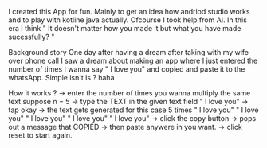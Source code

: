 I created this App for fun. Mainly to get an idea how andriod studio works and to play with kotline java actually. Ofcourse I took help from AI.
In this era I think " It doesn't matter how you made it but what you have made sucessfully? "

Background story 
One day after having a dream after taking with my wife over phone call I saw a dream about making an app where 
I just entered the number of times I wanna say " I love you" and copied and paste it to the whatsApp. Simple isn't is ? haha

How it works ?
-> enter the number of times you wanna multiply the same text
    suppose n = 5
-> type the TEXT in the given text field
    " I love you"
-> tap okay
-> the text gets generated for this case 5 times
    " I love you"
    " I love you"
    " I love you"
    " I love you"
    " I love you"
-> click the copy button
-> pops out a message that COPIED
-> then paste anywere in you want.
-> click reset to start again.
